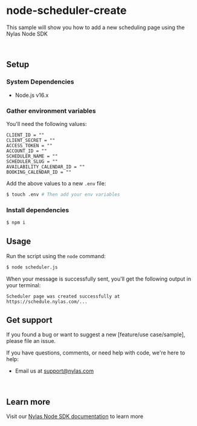 # node-scheduler-create
This sample will show you how to add a new scheduling page using the Nylas Node SDK

<br />

## Setup

### System Dependencies

- Node.js v16.x

### Gather environment variables

You'll need the following values:

```text
CLIENT_ID = ""
CLIENT_SECRET = ""
ACCESS_TOKEN = ""
ACCOUNT_ID = ""
SCHEDULER_NAME = ""
SCHEDULER_SLUG = ""
AVAILABILITY_CALENDAR_ID = ""
BOOKING_CALENDAR_ID = ""
```


Add the above values to a new `.env` file:

```bash
$ touch .env # Then add your env variables
```

### Install dependencies

```bash
$ npm i
```

## Usage

Run the script using the `node` command:

```bash
$ node scheduler.js
```

When your message is successfully sent, you'll get the following output in your terminal:

```text
Scheduler page was created successfully at https://schedule.nylas.com/...
```

## Get support

If you found a bug or want to suggest a new [feature/use case/sample], please file an issue.

If you have questions, comments, or need help with code, we're here to help:
- Email us at support@nylas.com

<br />

## Learn more
Visit our [Nylas Node SDK documentation](https://developer.nylas.com/docs/developer-tools/sdk/node-sdk/) to learn more
